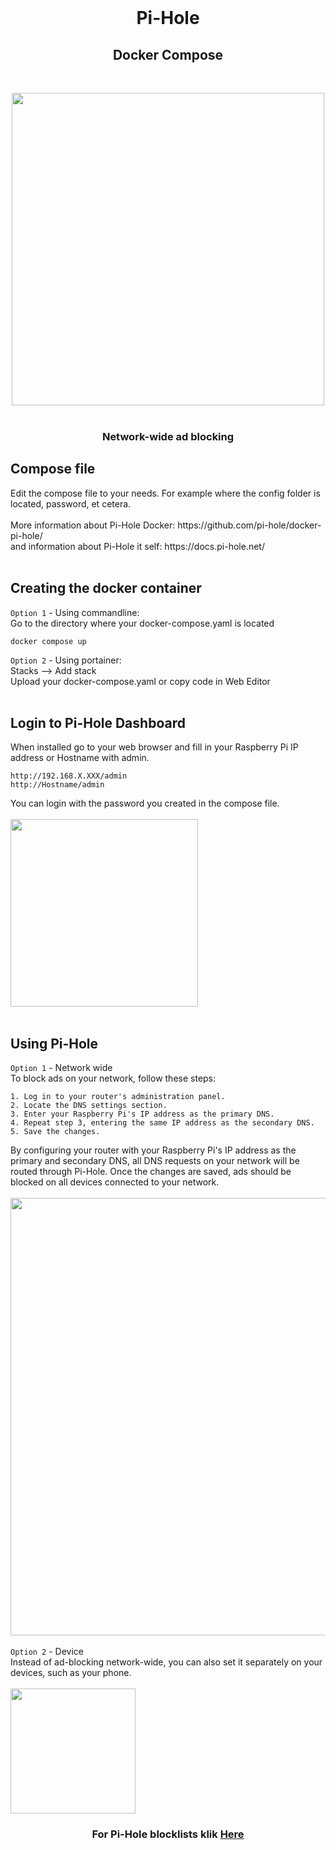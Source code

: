   <br>
  <h1 align="center">Pi-Hole</h1>
  <h2 align="center">Docker Compose</h2>
  <br>
 <p align="center">
<img src="https://github.com/NielsU97/HomeSmartServer/blob/main/www/Images/pihole_example.png" width="500">
  </br>
</br>  
<p>	   
<h3 align="center">Network-wide ad blocking</h3>                                                                                                                                      
<h2> Compose file </h2> 
Edit the compose file to your needs. For example where the config folder is located, password, et cetera. 
<br>
<br> 
More information about Pi-Hole Docker: https://github.com/pi-hole/docker-pi-hole/
<br>and information about Pi-Hole it self: https://docs.pi-hole.net/ 
</br>
<br>               
<h2> Creating the docker container </h2> 

`Option 1` - Using commandline: 
<br>
Go to the directory where your docker-compose.yaml is located 
<br>
```
docker compose up
``` 

`Option 2` - Using portainer: 
<br>
Stacks --> Add stack 
<br>
Upload your docker-compose.yaml or copy code in Web Editor 
<br>
<br>
<h2> Login to Pi-Hole Dashboard</h2> 

When installed go to your web browser and fill in your Raspberry Pi IP address or Hostname with admin. 
<br>
```
http://192.168.X.XXX/admin
http://Hostname/admin
``` 
You can login with the password you created in the compose file.
<br> 
<br>
<img src=https://github.com/NielsU97/HomeSmartServer/blob/main/www/Images/pihole_login.png width="300"> 
<br> 
<br>
<h2> Using Pi-Hole  </h2> 

`Option 1` - Network wide 
<br>
To block ads on your network, follow these steps:

    1. Log in to your router's administration panel.
    2. Locate the DNS settings section.
    3. Enter your Raspberry Pi's IP address as the primary DNS.
    4. Repeat step 3, entering the same IP address as the secondary DNS.
    5. Save the changes.

By configuring your router with your Raspberry Pi's IP address as the primary and secondary DNS, all DNS requests on your network will be routed through Pi-Hole. Once the changes are saved, ads should be blocked on all devices connected to your network.
<br>
<br>
<img src=https://github.com/NielsU97/HomeSmartServer/blob/main/www/Images/pihole_router.png width="700"> 
<br>
<br>
`Option 2` - Device 
<br>
Instead of ad-blocking network-wide, you can also set it separately on your devices, such as your phone.
<br>
<br>
<img src=https://github.com/NielsU97/HomeSmartServer/blob/main/www/Images/pihole_device.png width="200"> 
<br>
<h3 align="center">For Pi-Hole blocklists klik <a href="https://firebog.net/" target="_blank">Here</a></p> 
</h2>	</h3>